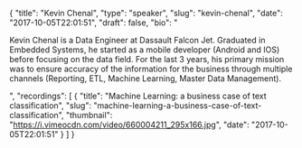 {
  "title": "Kevin Chenal",
  "type": "speaker",
  "slug": "kevin-chenal",
  "date": "2017-10-05T22:01:51",
  "draft": false,
  "bio": "<p>Kevin Chenal is a Data Engineer at Dassault Falcon Jet. Graduated in Embedded Systems, he started as a mobile developer (Android and IOS) before focusing on the data field. For the last 3 years, his primary mission was to ensure accuracy of the information for the business through multiple channels (Reporting, ETL, Machine Learning, Master Data Management).</p>",
  "recordings": [
    {
      "title": "Machine Learning: a business case of text classification",
      "slug": "machine-learning-a-business-case-of-text-classification",
      "thumbnail": "https://i.vimeocdn.com/video/660004211_295x166.jpg",
      "date": "2017-10-05T22:01:51"
    }
  ]
}